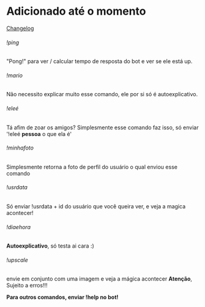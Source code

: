 # Adicionado até o momento

[Changelog](/Docs/Changelog.md)

###### !ping
"Pong!" para ver / calcular tempo de resposta do bot e ver se ele está up.

###### !mario
Não necessito explicar muito esse comando, ele por si só é autoexplicativo.

###### !eleé 
Tá afim de zoar os amigos? Simplesmente esse comando faz isso, só enviar '!eleé **pessoa** o que ela é'

###### !minhafoto
Simplesmente retorna a foto de perfil do usuário o qual enviou esse comando

###### !usrdata
Só enviar !usrdata + id do usuário que você queira ver, e veja a magica acontecer!


###### !diaehora
**Autoexplicativo**, só testa ai cara :)

###### !upscale
envie em conjunto com uma imagem e veja a mágica acontecer
**Atenção**, Sujeito a erros!!!

**Para outros comandos, enviar !help no bot!**